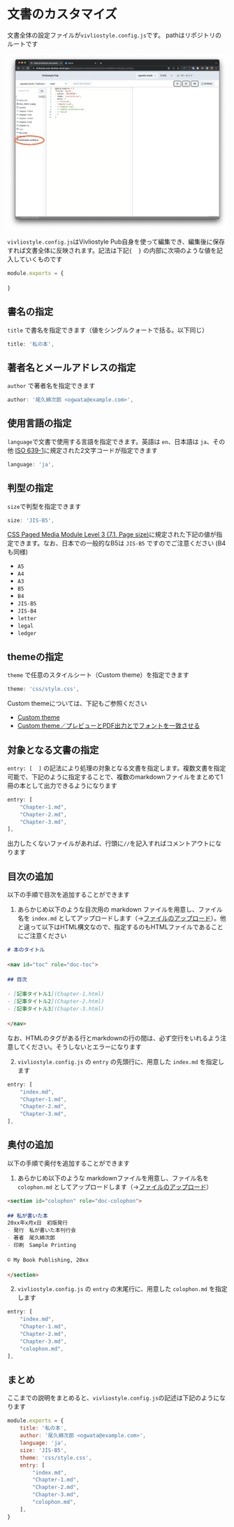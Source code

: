 # 文書のカスタマイズ

文書全体の設定ファイルが`vivliostyle.config.js`です。 pathはリポジトリのルートです

![](/images/create-and-save-documents/document-customization/fig-1.png)

`vivliostyle.config.js`はVivliostyle Pub自身を使って編集でき、編集後に保存すれば文書全体に反映されます。記法は下記`{  }` の内部に次項のような値を記入していくものです

```js
module.exports = {

}
```

## 書名の指定

 `title` で書名を指定できます（値をシングルクォートで括る。以下同じ）

```js
title: '私の本',
```

## 著者名とメールアドレスの指定

 `author`  で著者名を指定できます

```js
author: '尾久綿次郎 <ogwata@example.com>',
```

## 使用言語の指定

`language`で文書で使用する言語を指定できます。英語は  `en`、日本語は `ja`、その他 [ISO 639-1](https://www.loc.gov/standards/iso639-2/php/code_list.php )に規定された2文字コードが指定できます

```js
language: 'ja',
```

## 判型の指定

`size`で判型を指定できます

```js
size: 'JIS-B5',
```

[CSS Paged Media Module Level 3 (7.1. Page size)](https://drafts.csswg.org/css-page-3/#page-size-prop )に規定された下記の値が指定できます。なお、日本での一般的なB5は `JIS-B5` ですのでご注意ください (B4も同様)

- `A5`
- `A4`
- `A3`
- `B5`
- `B4`
- `JIS-B5`
- `JIS-B4`
- `letter`
- `legal`
- `ledger`

## themeの指定

 `theme` で任意のスタイルシート（Custom theme）を指定できます

```js
theme: 'css/style.css',
```

Custom themeについては、下記もご参照ください

- [Custom theme](/ja/functions-of-the-actions-menu/theme.md#custom-theme)
- [Custom theme／プレビューとPDF出力とでフォントを一致させる](/ja/create-and-save-documents/how-to-specify-fonts.md#custom-theme／プレビューとpdf出力とでフォントを一致させる)

## 対象となる文書の指定

`entry: [  ]` の記法により処理の対象となる文書を指定します。複数文書を指定可能で、下記のように指定することで、複数のmarkdownファイルをまとめて1冊の本として出力できるようになります

```js
entry: [
    "Chapter-1.md",
    "Chapter-2.md",
    "Chapter-3.md",
],
```

出力したくないファイルがあれば、行頭に`//`を記入すればコメントアウトになります

## 目次の追加

以下の手順で目次を追加することができます

1. あらかじめ以下のような目次用の markdown ファイルを用意し、ファイル名を `index.md` としてアップロードします（→[ファイルのアップロード](/ja/file-and-folder-operations/file-list-pane-operations.md#ファイルのアップロード)）。他と違って以下はHTML構文なので、指定するのもHTMLファイルであることにご注意ください

```md
# 本のタイトル

<nav id="toc" role="doc-toc">

## 目次

- [記事タイトル1](Chapter-1.html)
- [記事タイトル2](Chapter-2.html)
- [記事タイトル3](Chapter-3.html)

</nav>
```

なお、HTMLのタグがある行とmarkdownの行の間は、必ず空行をいれるよう注意してください。そうしないとエラーになります

2. `vivliostyle.config.js` の `entry` の先頭行に、用意した `index.md` を指定します

```js
entry: [
    "index.md",
    "Chapter-1.md",
    "Chapter-2.md",
    "Chapter-3.md",
],
```

## 奥付の追加

以下の手順で奥付を追加することができます

1. あらかじめ以下のような markdownファイルを用意し、ファイル名を `colophon.md` としてアップロードします（→[ファイルのアップロード](/ja/file-and-folder-operations/file-list-pane-operations.md#ファイルのアップロード)）

```md
<section id="colophon" role="doc-colophon">

## 私が書いた本
20xx年x月x日　初版発行
- 発行　私が書いた本刊行会
- 著者　尾久綿次郎
- 印刷　Sample Printing

© My Book Publishing, 20xx

</section>
```

2. `vivliostyle.config.js` の `entry` の末尾行に、用意した `colophon.md` を指定します

```js
entry: [
    "index.md",
    "Chapter-1.md",
    "Chapter-2.md",
    "Chapter-3.md",
    "colophon.md",
],
```

## まとめ

ここまでの説明をまとめると、`vivliostyle.config.js`の記述は下記のようになります

```js
module.exports = {
	title: '私の本',
	author: '尾久綿次郎 <ogwata@example.com>',
	language: 'ja',
	size: 'JIS-B5',
	theme: 'css/style.css',
	entry: [
		"index.md",
		"Chapter-1.md",
		"Chapter-2.md",
		"Chapter-3.md",
		"colophon.md",
	],
}
```